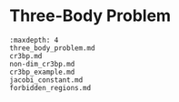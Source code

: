 Three-Body Problem
===========================

```{toctree}
:maxdepth: 4
three_body_problem.md
cr3bp.md
non-dim_cr3bp.md
cr3bp_example.md
jacobi_constant.md
forbidden_regions.md
```
